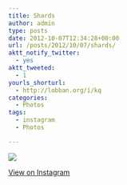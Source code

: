 ```yaml
---
title: Shards
author: admin
type: posts
date: 2012-10-07T12:34:28+00:00
url: /posts/2012/10/07/shards/
aktt_notify_twitter:
  - yes
aktt_tweeted:
  - 1
yourls_shorturl:
  - http://lobban.org/i/kq
categories:
  - Photos
tags:
  - instagram
  - Photos

---
```

![][1]

[View on Instagram][2]

 [1]: http://lobban.org/wp-content/uploads/HLIC/794fc5899942c3cf44ed938ae34c40ba.jpg
 [2]: http://instagr.am/p/QezPl3qlmz/